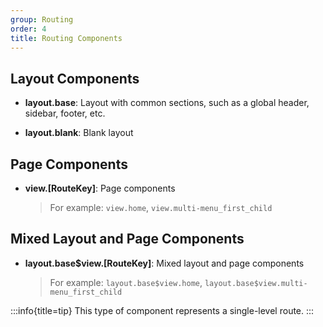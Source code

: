 ```yaml
---
group: Routing
order: 4
title: Routing Components
---
```


## Layout Components

- **layout.base**: Layout with common sections, such as a global header, sidebar, footer, etc.

- **layout.blank**: Blank layout

## Page Components

- **view.[RouteKey]**: Page components
  > For example: `view.home`, `view.multi-menu_first_child`

## Mixed Layout and Page Components

- **layout.base$view.[RouteKey]**: Mixed layout and page components
  > For example: `layout.base$view.home`, `layout.base$view.multi-menu_first_child`

:::info{title=tip}
This type of component represents a single-level route.
:::
